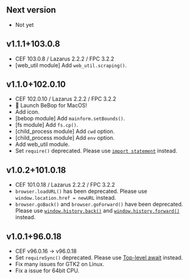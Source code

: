 ## Next version

* Not yet

## v1.1.1+103.0.8

* CEF 103.0.8 / Lazarus 2.2.2 / FPC 3.2.2
* [web_util module] Add `web_util.scraping()`.

## v1.1.0+102.0.10

* CEF 102.0.10 / Lazarus 2.2.2 / FPC 3.2.2
* 🚀 Launch BeBop for MacOS!
* Add icon.
* [bebop module] Add `mainform.setBounds()`.
* [fs module] Add `fs.cp()`.
* [child_process module] Add `cwd` option.
* [child_process module] Add `env` option.
* Add web_util module.
* Set `require()` deprecated.
  Please use [`import statement`](https://developer.mozilla.org/en-US/docs/Web/JavaScript/Reference/Statements/import) instead.  

## v1.0.2+101.0.18

* CEF 101.0.18 / Lazarus 2.2.2 / FPC 3.2.2
* `browser.loadURL()` has been deprecated. Please use `window.location.href = newURL` instead.
* `browser.goBack()` and `browser.goForward()` have been deprecated. Please use [`window.history.back()`](https://developer.mozilla.org/en-US/docs/Web/API/History/back) and [`window.history.forward()`](https://developer.mozilla.org/en-US/docs/Web/API/History/forward) instead.

## v1.0.1+96.0.18

* CEF v96.0.16 -> v96.0.18
* Set `requireSync()` deprecated.
  Please use [Top-level await](https://github.com/tc39/proposal-top-level-await) instead.  
* Fix many issues for GTK2 on Linux.
* Fix a issue for 64bit CPU.

